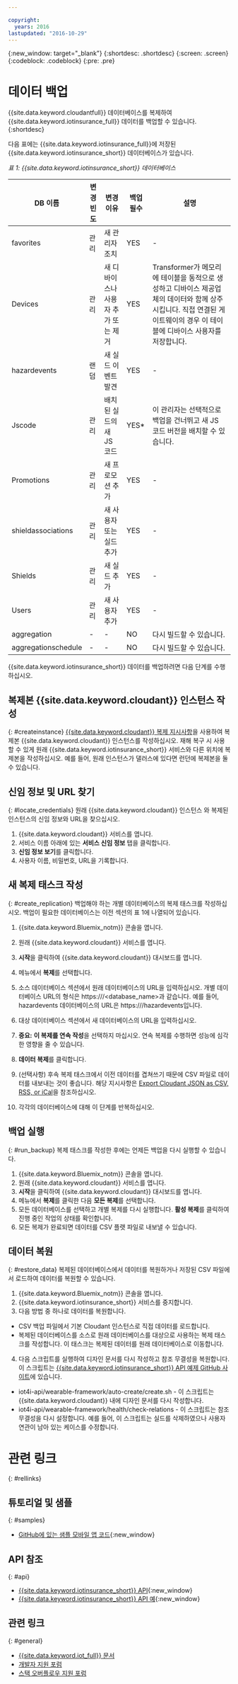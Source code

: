 ```yaml
---

copyright:
  years: 2016
lastupdated: "2016-10-29"
---
```


<!-- Common attributes used in the template are defined as follows: -->
{:new_window: target="\_blank"}
{:shortdesc: .shortdesc}
{:screen: .screen}
{:codeblock: .codeblock}
{:pre: .pre}


<!-- {{site.data.keyword.iotinsurance_full}}  {{site.data.keyword.iotinsurance_short}}  -->

# 데이터 백업
{{site.data.keyword.cloudantfull}} 데이터베이스를 복제하여 {{site.data.keyword.iotinsurance_full}} 데이터를 백업할 수 있습니다.
{:shortdesc}

다음 표에는 {{site.data.keyword.iotinsurance_full}}에 저장된 {{site.data.keyword.iotinsurance_short}} 데이터베이스가 있습니다. 

*표 1: {{site.data.keyword.iotinsurance_short}} 데이터베이스*

DB 이름       | 변경 빈도    | 변경 이유    | 백업 필수    | 설명
------------- | -------------| -------------| -------------| -------------
favorites     |관리          |새 관리자 조치| YES          |-
Devices       |관리          |새 디바이스나 사용자 추가 또는 제거|YES| Transformer가 메모리에 테이블을 동적으로 생성하고 디바이스 제공업체의 데이터와 함께 상주시킵니다. 직접 연결된 게이트웨이의 경우 이 테이블에 디바이스 사용자를 저장합니다.
hazardevents  |랜덤          |새 실드 이벤트 발견|YES|-
Jscode        |관리          |배치된 실드의 새 JS 코드|YES*| 이 관리자는 선택적으로 백업을 건너뛰고 새 JS 코드 버전을 배치할 수 있습니다.
Promotions    |관리          |새 프로모션 추가|YES|-
shieldassociations|관리      |새 사용자 또는 실드 추가|YES|-
Shields       |관리          |새 실드 추가  |YES           |-
Users         |관리          |새 사용자 추가|YES|-
aggregation   |-|-|NO|다시 빌드할 수 있습니다.
aggregationschedule|-|-| NO|다시 빌드할 수 있습니다.

{{site.data.keyword.iotinsurance_short}} 데이터를 백업하려면 다음 단계를 수행하십시오. 

## 복제본 {{site.data.keyword.cloudant}} 인스턴스 작성
{: #createinstance}
[{{site.data.keyword.cloudant}} 복제 지시사항](https://docs.cloudant.com/replication.html)을 사용하여 복제본 {{site.data.keyword.cloudant}} 인스턴스를 작성하십시오. 재해 복구 시 사용할 수 있게 원래 {{site.data.keyword.iotinsurance_short}} 서비스와 다른 위치에 복제본을 작성하십시오. 예를 들어, 원래 인스턴스가 댈러스에 있다면 런던에 복제본을 둘 수 있습니다. 

## 신임 정보 및 URL 찾기
{: #locate_credentials}
원래 {{site.data.keyword.cloudant}} 인스턴스 와 복제된 인스턴스의 신임 정보와 URL을 찾으십시오. 
1. {{site.data.keyword.cloudant}} 서비스를 엽니다. 
2. 서비스 이름 아래에 있는 **서비스 신임 정보** 탭을 클릭합니다. 
3. **신임 정보 보기**를 클릭합니다. 
4. 사용자 이름, 비밀번호, URL을 기록합니다. 

## 새 복제 태스크 작성
{: #create_replication}
백업해야 하는 개별 데이터베이스의 복제 태스크를 작성하십시오. 백업이 필요한 데이터베이스는 이전 섹션의 표 1에 나열되어 있습니다. 

1. {{site.data.keyword.Bluemix_notm}} 콘솔을 엽니다. 

2. 원래 {{site.data.keyword.cloudant}} 서비스를 엽니다. 

3. **시작**을 클릭하여 {{site.data.keyword.cloudant}} 대시보드를 엽니다. 

4. 메뉴에서 **복제**를 선택합니다.

5. 소스 데이터베이스 섹션에서 원래 데이터베이스의 URL을 입력하십시오. 개별 데이터베이스 URL의 형식은 https://<CloudantbaseURL>/<database_name>과 같습니다. 예를 들어, hazardevents 데이터베이스의 URL은 https://<CloudantbaseURL>/hazardevents입니다. 

6. 대상 데이터베이스 섹션에서 새 데이터베이스의 URL을 입력하십시오. 

7. **중요:** **이 복제를 연속 작성**을 선택하지 마십시오. 연속 복제를 수행하면 성능에 심각한 영향을 줄 수 있습니다. 

8. **데이터 복제**를 클릭합니다.  

9. (선택사항) 후속 복제 태스크에서 이전 데이터를 겹쳐쓰기 때문에 CSV 파일로 데이터를 내보내는 것이 좋습니다. 해당 지시사항은 [Export Cloudant JSON as CSV, RSS, or iCal](https://developer.ibm.com/clouddataservices/2015/09/22/export-cloudant-json-as-csv-rss-or-ical/)을 참조하십시오. 

10. 각각의 데이터베이스에 대해 이 단계를 반복하십시오. 

## 백업 실행
{: #run_backup}
복제 태스크를 작성한 후에는 언제든 백업을 다시 실행할 수 있습니다. 
1. {{site.data.keyword.Bluemix_notm}} 콘솔을 엽니다. 
2. 원래 {{site.data.keyword.cloudant}} 서비스를 엽니다. 
3. **시작**을 클릭하여 {{site.data.keyword.cloudant}} 대시보드를 엽니다. 
4. 메뉴에서 **복제**를 클릭한 다음 **모든 복제**를 선택합니다. 
5. 모든 데이터베이스를 선택하고 개별 복제를 다시 실행합니다. **활성 복제**를 클릭하여 진행 중인 작업의 상태를 확인합니다. 
6. 모든 복제가 완료되면 데이터를 CSV 플랫 파일로 내보낼 수 있습니다. 

## 데이터 복원
{: #restore_data}
복제된 데이터베이스에서 데이터를 복원하거나 저장된 CSV 파일에서 로드하여 데이터를 복원할 수 있습니다. 
1. {{site.data.keyword.Bluemix_notm}} 콘솔을 엽니다. 
2. {{site.data.keyword.iotinsurance_short}} 서비스를 중지합니다. 
3. 다음 방법 중 하나로 데이터를 복원합니다. 
  - CSV 백업 파일에서 기본 Cloudant 인스턴스로 직접 데이터를 로드합니다. 
  - 복제된 데이터베이스를 소스로 원래 데이터베이스를 대상으로 사용하는 복제 태스크를 작성합니다. 이 태스크는 복제된 데이터를 원래 데이터베이스로 이동합니다. 
4. 다음 스크립트를 실행하여 디자인 문서를 다시 작성하고 참조 무결성을 복원합니다. 이 스크립트는 [{{site.data.keyword.iotinsurance_short}} API 예제 GitHub 사이트](https://github.com/IBM-Bluemix/iot4i-api-examples-nodejs/)에 있습니다. 
  - iot4i-api/wearable-framework/auto-create/create.sh - 이 스크립트는 {{site.data.keyword.cloudant}} 내에 디자인 문서를 다시 작성합니다. 
  - iot4i-api/wearable-framework/health/check-relations - 이 스크립트는 참조 무결성을 다시 설정합니다. 예를 들어, 이 스크립트는 실드를 삭제하였으나 사용자 연관이 남아 있는 케이스를 수정합니다. 


# 관련 링크
{: #rellinks}

## 튜토리얼 및 샘플
{: #samples}
* [GitHub에 있는 샘플 모바일 앱 코드](https://github.com/ibm-watson-iot/ioti-mobile){:new_window}

## API 참조
{: #api}
* [{{site.data.keyword.iotinsurance_short}} API](https://iot4i-api-docs.mybluemix.net/){:new_window}
* [{{site.data.keyword.iotinsurance_short}} API 예](https://github.com/IBM-Bluemix/iot4i-api-examples-nodejs/#iot-for-insurance-api-examples){:new_window}


## 관련 링크
{: #general}
* [{{site.data.keyword.iot_full}} 문서](https://console.ng.bluemix.net/docs/services/IoT/index.html)
* [개발자 지원 포럼](https://developer.ibm.com/answers/search.html?f=&type=question&redirect=search%2Fsearch&sort=relevance&q=%2B[iot]%20%2B[bluemix])
* [스택 오버플로우 지원 포럼](http://stackoverflow.com/questions/tagged/ibm-bluemix)
